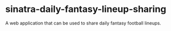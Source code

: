 # sinatra-daily-fantasy-lineup-sharing
A web application that can be used to share daily fantasy football lineups.
